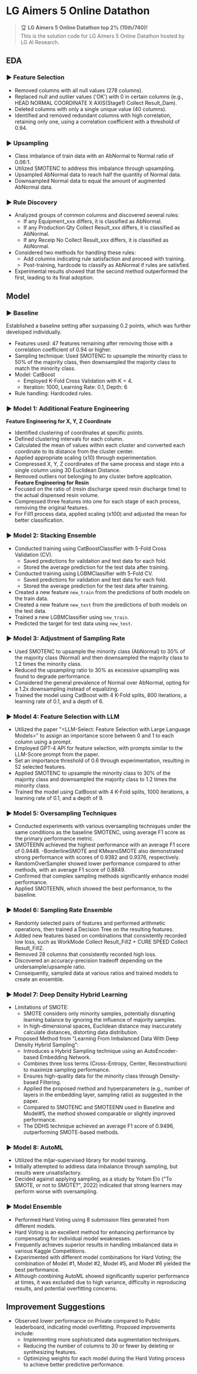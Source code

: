 # LG Aimers 5 Online Datathon
> 🏆 **LG Aimers 5 Online Datathon top 2% (15th/740)!**  
> This is the solution code for LG Aimers 5 Online Datathon hosted by LG AI Research.

## EDA

### ▶️ Feature Selection
- Removed columns with all null values (278 columns).
- Replaced null and outlier values ('OK') with 0 in certain columns (e.g., HEAD NORMAL COORDINATE X AXIS(Stage1) Collect Result_Dam).
- Deleted columns with only a single unique value (40 columns).
- Identified and removed redundant columns with high correlation, retaining only one, using a correlation coefficient with a threshold of 0.94.
  
### ▶️ Upsampling
- Class imbalance of train data with an AbNormal to Normal ratio of 0.06:1.
- Utilized SMOTENC to address this imbalance through upsampling.
- Upsampled AbNormal data to reach half the quantity of Normal data.
- Downsampled Normal data to equal the amount of augmented AbNormal data.

### ▶️ Rule Discovery
- Analyzed groups of common columns and discovered several rules:
  - If any Equipment_xxx differs, it is classified as AbNormal.
  - If any Production Qty Collect Result_xxx differs, it is classified as AbNormal.
  - If any Receip No Collect Result_xxx differs, it is classified as AbNormal.
- Considered two methods for handling these rules:
  - Add columns indicating rule satisfaction and proceed with training.
  - Post-training, hardcode to classify as AbNormal if rules are satisfied.
- Experimental results showed that the second method outperformed the first, leading to its final adoption.

## Model

### ▶️ Baseline
Established a baseline setting after surpassing 0.2 points, which was further developed individually.
- Features used: 47 features remaining after removing those with a correlation coefficient of 0.94 or higher.
- Sampling technique: Used SMOTENC to upsample the minority class to 50% of the majority class, then downsampled the majority class to match the minority class.
- Model: CatBoost
  - Employed K-Fold Cross Validation with K = 4.
  - Iteration: 1000, Learning Rate: 0.1, Depth: 6
- Rule handling: Hardcoded rules.

### ▶️ Model 1: Additional Feature Engineering
**Feature Engineering for X, Y, Z Coordinate**
- Identified clustering of coordinates at specific points.
- Defined clustering intervals for each column.
- Calculated the mean of values within each cluster and converted each coordinate to its distance from the cluster center.
- Applied appropriate scaling (x10) through experimentation.
- Compressed X, Y, Z coordinates of the same process and stage into a single column using 3D Euclidean Distance.
- Removed outliers not belonging to any cluster before application.  
**Feature Engineering for Resin**
- Focused on the ratio of (resin discharge speed resin discharge time) to the actual dispensed resin volume.
- Compressed three features into one for each stage of each process, removing the original features.
- For Fill1 process data, applied scaling (x100) and adjusted the mean for better classification.

### ▶️ Model 2: Stacking Ensemble
- Conducted training using CatBoostClassifier with 5-Fold Cross Validation (CV).
  - Saved predictions for validation and test data for each fold.
  - Stored the average prediction for the test data after training.
- Conducted training using LGBMClassifier with 5-Fold CV.
  - Saved predictions for validation and test data for each fold.
  - Stored the average prediction for the test data after training.
- Created a new feature `new_train` from the predictions of both models on the train data.
- Created a new feature `new_test` from the predictions of both models on the test data.
- Trained a new LGBMClassifier using `new_train`.
- Predicted the target for test data using `new_test`.

### ▶️ Model 3: Adjustment of Sampling Rate
- Used SMOTENC to upsample the minority class (AbNormal) to 30% of the majority class (Normal) and then downsampled the majority class to 1.2 times the minority class.
- Reduced the upsampling ratio to 30% as excessive upsampling was found to degrade performance.
- Considered the general prevalence of Normal over AbNormal, opting for a 1.2x downsampling instead of equalizing.
- Trained the model using CatBoost with 4 K-Fold splits, 800 iterations, a learning rate of 0.1, and a depth of 6.

### ▶️ Model 4: Feature Selection with LLM
- Utilized the paper "<LLM-Select: Feature Selection with Large Language Models>" to assign an importance score between 0 and 1 to each column using a prompt.
- Employed GPT-4 API for feature selection, with prompts similar to the LLM-Score prompt from the paper.
- Set an importance threshold of 0.6 through experimentation, resulting in 52 selected features.
- Applied SMOTENC to upsample the minority class to 30% of the majority class and downsampled the majority class to 1.2 times the minority class.
- Trained the model using CatBoost with 4 K-Fold splits, 1000 iterations, a learning rate of 0.1, and a depth of 9.

### ▶️ Model 5: Oversampling Techniques
- Conducted experiments with various oversampling techniques under the same conditions as the baseline SMOTENC, using average F1 score as the primary performance metric.
- SMOTEENN achieved the highest performance with an average F1 score of 0.9448.
 -BorderlineSMOTE and KMeansSMOTE also demonstrated strong performance with scores of 0.9382 and 0.9376, respectively.
- RandomOverSampler showed lower performance compared to other methods, with an average F1 score of 0.8849.
- Confirmed that complex sampling methods significantly enhance model performance.
- Applied SMOTEENN, which showed the best performance, to the baseline.

### ▶️ Model 6: Sampling Rate Ensemble
- Randomly selected pairs of features and performed arithmetic operations, then trained a Decision Tree on the resulting features.
- Added new features based on combinations that consistently recorded low loss, such as WorkMode Collect Result_Fill2 + CURE SPEED Collect Result_Fill2.
- Removed 28 columns that consistently recorded high loss.
- Discovered an accuracy-precision tradeoff depending on the undersample/upsample ratio.
- Consequently, sampled data at various ratios and trained models to create an ensemble.

### ▶️ Model 7: Deep Density Hybrid Learning
- Limitations of SMOTE:
  - SMOTE considers only minority samples, potentially disrupting learning balance by ignoring the influence of majority samples.
  - In high-dimensional spaces, Euclidean distance may inaccurately calculate distances, distorting data distribution.
- Proposed Method from "Learning From Imbalanced Data With Deep Density Hybrid Sampling":
  - Introduces a Hybrid Sampling technique using an AutoEncoder-based Embedding Network.
  - Combines three loss terms (Cross-Entropy, Center, Reconstruction) to maximize sampling performance.
  - Ensures high-quality data for the minority class through Density-based Filtering.
  - Applied the proposed method and hyperparameters (e.g., number of layers in the embedding layer, sampling ratio) as suggested in the paper.
  - Compared to SMOTENC and SMOTEENN used in Baseline and Model#5, the method showed comparable or slightly improved performance.
  - The DDHS technique achieved an average F1 score of 0.9496, outperforming SMOTE-based methods.

### ▶️ Model 8: AutoML
- Utilized the mljar-supervised library for model training.
- Initially attempted to address data imbalance through sampling, but results were unsatisfactory.
- Decided against applying sampling, as a study by Yotam Elo ("To SMOTE, or not to SMOTE?", 2022) indicated that strong learners may perform worse with oversampling.

### ▶️ Model Ensemble
- Performed Hard Voting using 8 submission files generated from different models.
- Hard Voting is an excellent method for enhancing performance by compensating for individual model weaknesses.
- Frequently achieves superior results in handling imbalanced data in various Kaggle Competitions.
- Experimented with different model combinations for Hard Voting; the combination of Model #1, Model #2, Model #5, and Model #6 yielded the best performance.
- Although combining AutoML showed significantly superior performance at times, it was excluded due to high variance, difficulty in reproducing results, and potential overfitting concerns.

## Improvement Suggestions
- Observed lower performance on Private compared to Public leaderboard, indicating model overfitting. Proposed improvements include:
  - Implementing more sophisticated data augmentation techniques.
  - Reducing the number of columns to 30 or fewer by deleting or synthesizing features.
  - Optimizing weights for each model during the Hard Voting process to achieve better predictive performance.

